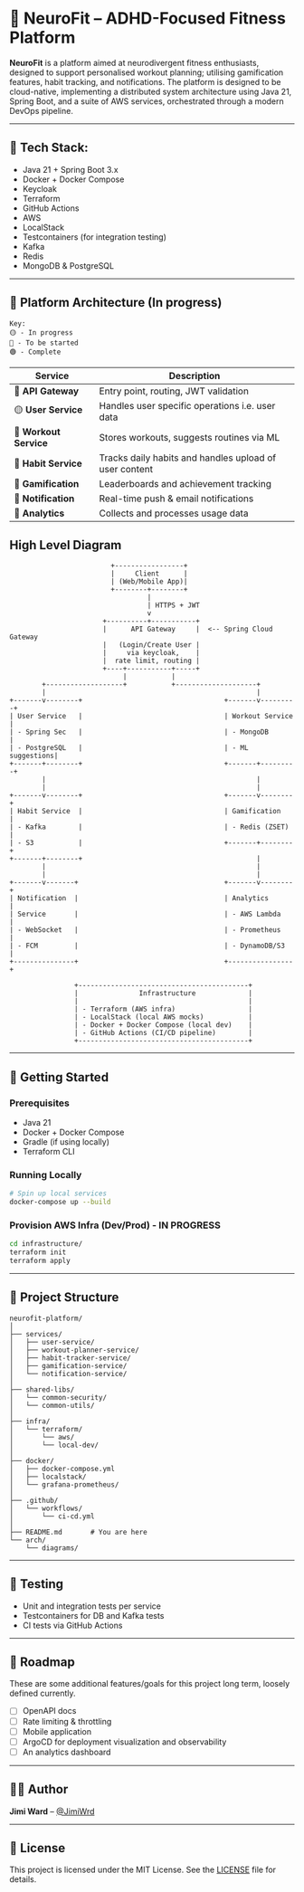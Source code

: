 # 🧠 NeuroFit – ADHD-Focused Fitness Platform

**NeuroFit** is a platform aimed at neurodivergent fitness enthusiasts, designed to support personalised workout planning; utilising gamification features, habit tracking, and notifications. The platform is designed to be cloud-native, implementing a distributed system architecture using Java 21, Spring Boot, and a suite of AWS services, orchestrated through a modern DevOps pipeline.

---

## 🧰 Tech Stack:

- Java 21 + Spring Boot 3.x
- Docker + Docker Compose
- Keycloak
- Terraform
- GitHub Actions
- AWS
- LocalStack
- Testcontainers (for integration testing)
- Kafka
- Redis
- MongoDB & PostgreSQL

---

## 🧱 Platform Architecture (In progress)

```
Key:
🟡 - In progress
🔴 - To be started
🟢 - Complete
```

| Service              | Description |
|----------------------|-------------|
|🔴 **API Gateway**      | Entry point, routing, JWT validation|
|🟡 **User Service**     | Handles user specific operations i.e. user data|
|🔴 **Workout Service**  | Stores workouts, suggests routines via ML|
|🔴 **Habit Service**    | Tracks daily habits and handles upload of user content|
|🔴 **Gamification**     | Leaderboards and achievement tracking|
|🔴 **Notification**     | Real-time push & email notifications|
|🔴 **Analytics**        | Collects and processes usage data |

## High Level Diagram

```
                         +-----------------+
                         |     Client      |
                         | (Web/Mobile App)|
                         +--------+--------+
                                  |
                                  | HTTPS + JWT
                                  v
                       +----------+-----------+
                       |      API Gateway     |  <-- Spring Cloud Gateway
                       |   (Login/Create User |    
                       |     via keycloak,    |
                       |  rate limit, routing |
                       +----+-----------+-----+
                            |           |
        +-------------------+           +--------------------+
        |                                                    |
+-------v--------+                                   +-------v---------+
| User Service   |                                   | Workout Service |
| - Spring Sec   |                                   | - MongoDB       |
| - PostgreSQL   |                                   | - ML suggestions|
+-------+--------+                                   +-------+---------+
        |                                                    |
        |                                                    |
+-------v--------+                                   +-------v--------+
| Habit Service  |                                   | Gamification   |
| - Kafka        |                                   | - Redis (ZSET) |
| - S3           |                                   +-------+--------+
+-------+--------+                                           |
        |                                                    |
        |                                                    |
+-------v-------+                                    +-------v--------+
| Notification  |                                    | Analytics      |
| Service       |                                    | - AWS Lambda   |
| - WebSocket   |                                    | - Prometheus   |
| - FCM         |                                    | - DynamoDB/S3  |
+---------------+                                    +----------------+

                +------------------------------------------+
                |               Infrastructure             |
                |                                          |
                | - Terraform (AWS infra)                  |
                | - LocalStack (local AWS mocks)           |
                | - Docker + Docker Compose (local dev)    |
                | - GitHub Actions (CI/CD pipeline)        |
                +------------------------------------------+

```

---

## 🚀 Getting Started

### Prerequisites
- Java 21
- Docker + Docker Compose
- Gradle (if using locally)
- Terraform CLI

### Running Locally
```bash
# Spin up local services
docker-compose up --build
````

### Provision AWS Infra (Dev/Prod) - IN PROGRESS

```bash
cd infrastructure/
terraform init
terraform apply
```

---

## 📂 Project Structure

```plaintext
neurofit-platform/
│
├── services/
│   ├── user-service/
│   ├── workout-planner-service/
│   ├── habit-tracker-service/
│   ├── gamification-service/
│   └── notification-service/
│
├── shared-libs/
│   └── common-security/
│   └── common-utils/
│
├── infra/
│   └── terraform/
│       └── aws/
│       └── local-dev/
│
├── docker/
│   ├── docker-compose.yml
│   ├── localstack/
│   └── grafana-prometheus/
│
├── .github/
│   └── workflows/
│       └── ci-cd.yml
│
├── README.md       # You are here
└── arch/
    └── diagrams/

```

---

## 🧪 Testing

* Unit and integration tests per service
* Testcontainers for DB and Kafka tests
* CI tests via GitHub Actions

---

## 🧭 Roadmap

These are some additional features/goals for this project long term, loosely defined currently.

* [ ] OpenAPI docs
* [ ] Rate limiting & throttling
* [ ] Mobile application
* [ ] ArgoCD for deployment visualization and observability
* [ ] An analytics dashboard

---

## 🧑‍💻 Author

**Jimi Ward** – [@JimiWrd](https://github.com/JimiWrd)

---

## 📝 License

This project is licensed under the MIT License. See the [LICENSE](./LICENSE) file for details.
